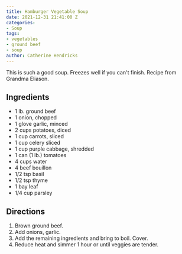 ```yaml
---
title: Hamburger Vegetable Soup
date: 2021-12-31 21:41:00 Z
categories:
- Soup
tags:
- vegetables
- ground beef
- soup
author: Catherine Hendricks
---
```


This is such a good soup. Freezes well if you can't finish. Recipe from Grandma Eliason. 

## Ingredients
* 1 lb. ground beef
* 1 onion, chopped
* 1 glove garlic, minced
* 2 cups potatoes, diced
* 1 cup carrots, sliced
* 1 cup celery sliced
* 1 cup purple cabbage, shredded
* 1 can (1 lb.) tomatoes
* 4 cups water
* 4 beef bouillon
* 1/2 tsp basil
* 1/2 tsp thyme
* 1 bay leaf
* 1/4 cup parsley

## Directions
1. Brown ground beef. 
2. Add onions, garlic.
3. Add the remaining ingredients and bring to boil. Cover.
4. Reduce heat and simmer 1 hour or until veggies are tender. 
